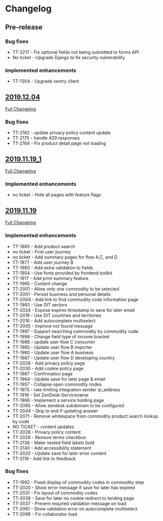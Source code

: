 # Changelog

## Pre-release

### Bug fixes

 - TT-2217 - Fix optional fields not being submitted to forms API
 - No ticket - Upgrade Django to fix security vulnerability

### Implemented enhancements
 - TT-1304 - Upgrade sentry client

## [2019.12.04](https://github.com/uktrade/exceptional-review-procedure/releases/tag/2019.12.04)
[Full Changelog](https://github.com/uktrade/exceptional-review-procedure/compare/2019.11.19_1...2019.12.04)

### Bug fixes

- TT-2162 - update privacy policy content update
- TT-2175 - handle 429 responses
- TT-2164 - Fix product detail page not loading

## [2019.11.19_1](https://github.com/uktrade//workspace/exceptional-review-procedure/releases/tag/2019.11.19_1)
[Full Changelog](https://github.com/uktrade/workspace/exceptional-review-procedure/compare/2019.11.19...2019.11.19_1)

### Implemented enhancements
- no ticket - Hide all pages with feature flags

## [2019.11.19](https://github.com/uktrade/workspace/exceptional-review-procedure/releases/tag/2019.11.19)
[Full Changelog](https://github.com/uktrade/workspace/exceptional-review-procedure/compare/master...2019.11.19)

### Implemented enhancements

- TT-1865 - Add product search
- no ticket - First user journey
- no ticket - Add summary pages for flow A,C, and D
- TT-1877 - Add user journey B
- TT-1960 - Add extra validation to fields
- TT-1954 - Use fonts provided by frontend toolkit
- TT-1917 - Add print summary feature
- TT-1965 - Content change
- TT-2001 - Allow only one commodity to be selected
- TT-2001 - Persist business and personal details
- TT-2004 - Add link to find commodity code information page
- TT-1993 - Use DIT sectors
- TT-2024 - Expose expires timestamp to save for later email
- TT-2019 - Use DIT countries and territories
- TT-2016 - Add autocomplete multiselect
- TT-2005 - Improve not found message
- TT-1997 - Support searching commodity by commodity code
- TT-1998 - Change field type of income bracket
- TT-1986 - update user flow C consumer
- TT-1985 - Update user flow B importer
- TT-1980 - Update user flow A business
- TT-1987 - Update user flow D developing country
- TT-2028 - Add privacy policy page
- TT-2030 - Add cookie policy page
- TT-1967 - Confirmation page
- TT-1964 - Update save for later page & email
- TT-1957 - Collapse open commodity nodes
- TT-1975 - rate limiting integration sender ip_address
- TT-1918 - Set ZenDesk-Servicename
- TT-1866 - Implement a service holding page
- TT-2065 - Allow zendesk subdomain to be configured
- TT-2044 - Skip to end if updating answer
- TT-2071 - Remove whitespace from commodity product search lookup by code
- NO TICKET - content updates
- TT-2028 - Privacy policy content
- TT-2026 - Remove terms checkbox
- TT-2138 - Make nested field labels bold
- TT-2140 - Add accessibility statement
- TT-2020 - Update save for later error content
- TT-2119 - Add link to feedback

### Bug fixes

- TT-1992 - Fixed display of commodity codes in commodity step
- TT-2020 - Show error message if save for later has expired
- TT-2031 - Fix layout of commodity codes
- TT-2039 - Save for later no cookie redirect to landing page
- TT-2037 - Prevent required validation message on load
- TT-2061 - Show validation error on autocomplete multiselect
- TT-2098 - Fix collaborator load
